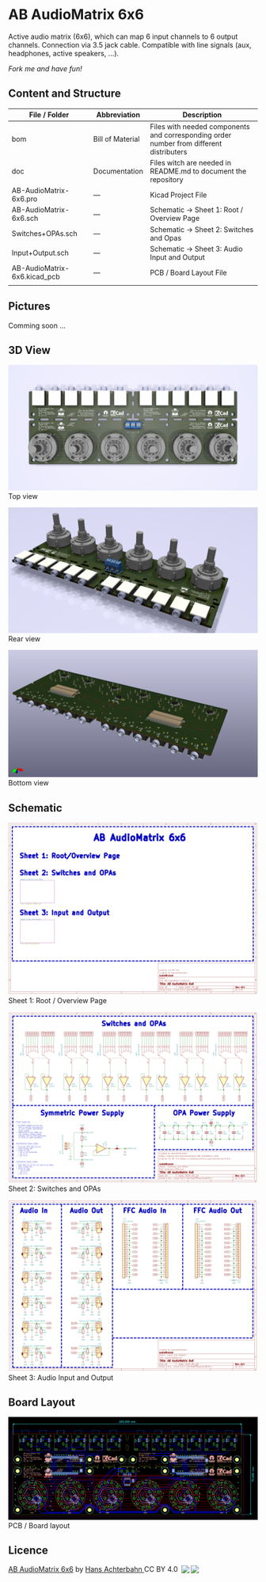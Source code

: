 # AB AudioMatrix 6x6

Active audio matrix (6x6), which can map 6 input channels to 6 output channels. Connection via 3.5 jack cable. Compatible with line signals (aux, headphones, active speakers, ...).

*Fork me and have fun!*

## Content and Structure

| File / Folder                | Abbreviation     | Description                                                                             |
| ---------------------------- | ---------------- | --------------------------------------------------------------------------------------- |
| bom                          | Bill of Material | Files with needed components and corresponding order number from different distributers |
| doc                          | Documentation    | Files witch are needed in README.md to document the repository                          |
| AB-AudioMatrix-6x6.pro       | —                | Kicad Project File                                                                      |
| AB-AudioMatrix-6x6.sch       | —                | Schematic → Sheet 1: Root / Overview Page                                               |
| Switches+OPAs.sch            | —                | Schematic → Sheet 2: Switches and Opas                                                  |
| Input+Output.sch             | —                | Schematic → Sheet 3: Audio Input and Output                                             |
| AB-AudioMatrix-6x6.kicad_pcb | —                | PCB / Board Layout File                                                                 |
|                              |                  |                                                                                         |


## Pictures

Comming soon ...


## 3D View

![Top view](doc/3d-TopView.png)
Top view

<!--
![Rear view ](doc/3d-FrontView.png)
Front view
-->

![Rear view](doc/3d-RearView.png)
Rear view

![Bottom view](doc/3d-BottomView.png)
Bottom view


## Schematic

![Sheet 1: Root / Overview Page](doc/Schematic-1-Master.png)
Sheet 1: Root / Overview Page

![Sheet 2: Switches and OPAs](doc/Schematic-2-SwitchesOpas.png)
Sheet 2: Switches and OPAs

![Sheet 3: Audio Input and Output](doc/Schematic-3-InputOutput.png)
Sheet 3: Audio Input and Output

## Board Layout

![PCB / Board layout](doc/Board.png)
PCB / Board layout


## Licence

<p xmlns:dct="http://purl.org/dc/terms/" xmlns:cc="http://creativecommons.org/ns#" class="license-text"><a rel="cc:attributionURL" href="https://github.com/HansAchterbahn/AB-AudioMatrix-6x6"><span rel="dct:title">AB AudioMatrix 6x6</span></a> by <a rel="cc:attributionURL" href="https://github.com/HansAchterbahn/"><span rel="cc:attributionName">Hans Achterbahn </span></a>CC BY 4.0 <a href="https://creativecommons.org/licenses/by/4.0"><img style="height:22px!important;margin-left: 3px;vertical-align:text-bottom;" src="https://search.creativecommons.org/static/img/cc_icon.svg" /><img  style="height:22px!important;margin-left: 3px;vertical-align:text-bottom;" src="https://search.creativecommons.org/static/img/cc-by_icon.svg" /></a></p>
